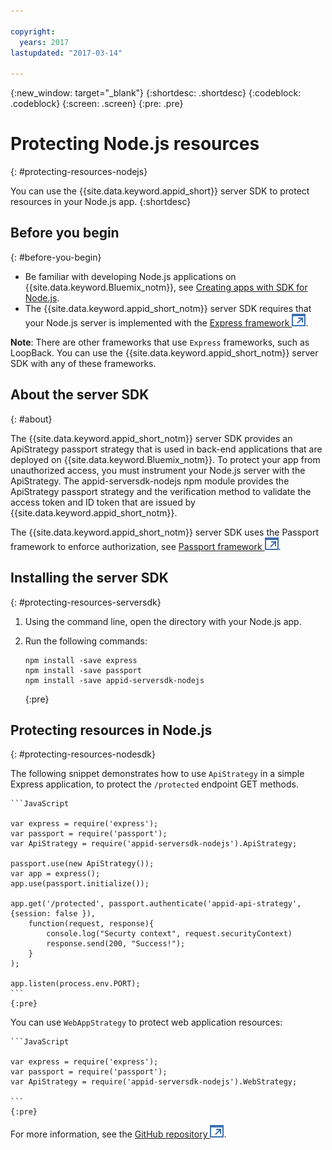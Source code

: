 ```yaml
---

copyright:
  years: 2017
lastupdated: "2017-03-14"

---
```


{:new_window: target="_blank"}
{:shortdesc: .shortdesc}
{:codeblock: .codeblock}
{:screen: .screen}
{:pre: .pre}

# Protecting Node.js resources
{: #protecting-resources-nodejs}

You can use the {{site.data.keyword.appid_short}} server SDK to protect resources in your Node.js app.
{:shortdesc}

## Before you begin
{: #before-you-begin}

* Be familiar with developing Node.js applications on {{site.data.keyword.Bluemix_notm}}, see [Creating apps with SDK for Node.js](/docs/runtimes/nodejs/index.html#nodejs_runtime).
* The {{site.data.keyword.appid_short_notm}} server SDK requires that your Node.js server is implemented with the <a href="http://expressjs.com/" target="_blank">Express framework <img src="../../icons/launch-glyph.svg" alt="External link icon"></a>.

**Note**: There are other frameworks that use `Express` frameworks, such as LoopBack. You can use the {{site.data.keyword.appid_short_notm}} server SDK with any of these frameworks.

## About the server SDK
{: #about}

The {{site.data.keyword.appid_short_notm}} server SDK provides an ApiStrategy passport strategy that is used in back-end applications that are deployed on {{site.data.keyword.Bluemix_notm}}. To protect your app from unauthorized access, you must instrument your Node.js server with the ApiStrategy. The appid-serversdk-nodejs npm module provides the ApiStrategy passport strategy and the verification method to validate the access token and ID token that are issued by {{site.data.keyword.appid_short_notm}}.

The {{site.data.keyword.appid_short_notm}} server SDK uses the Passport framework to enforce authorization, see <a href="http://passportjs.org/" target="_blank">Passport framework <img src="../../icons/launch-glyph.svg" alt="External link icon"></a>.


## Installing the server SDK
{: #protecting-resources-serversdk}

1. Using the command line, open the directory with your Node.js app.
2. Run the following commands:

    ```
    npm install -save express
    npm install -save passport
    npm install -save appid-serversdk-nodejs
    ```
    {:pre}

## Protecting resources in Node.js
{: #protecting-resources-nodesdk}

The following snippet demonstrates how to use `ApiStrategy` in a simple Express application, to protect the `/protected` endpoint GET methods.

    ```JavaScript

    var express = require('express');
    var passport = require('passport');
    var ApiStrategy = require('appid-serversdk-nodejs').ApiStrategy;

    passport.use(new ApiStrategy());
    var app = express();
    app.use(passport.initialize());

    app.get('/protected', passport.authenticate('appid-api-strategy', {session: false }),
        function(request, response){
            console.log("Securty context", request.securityContext)    
            response.send(200, "Success!");
        }
    );

    app.listen(process.env.PORT);
    ```
    {:pre}

You can use `WebAppStrategy` to protect web application resources:

    ```JavaScript

    var express = require('express');
    var passport = require('passport');
    var ApiStrategy = require('appid-serversdk-nodejs').WebStrategy;

    ```
    {:pre}

For more information, see the <a href="https://github.com/ibm-cloud-security/appid-serversdk-nodejs" target="_blank">GitHub repository <img src="../../icons/launch-glyph.svg" alt="External link icon"></a>.
